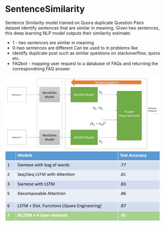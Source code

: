 # SentenceSimilarity
Sentence Similarity model trained on Quora duplicate Question Pairs dataset
Identify sentences that are similar in meaning. Given two sentences, this deep learning NLP model outputs their similarity estimate:
+ 1 - two sentences are similar in meaning
+ 0-two sentences are different
Can be used to in problems like
+ identify duplicate post such as similar questions on stackoverflow, quora etc.
+ FAQbot - mapping user request to a database of FAQs and returning the correspondning FAQ answer.

![alt text](https://github.com/techbossmb/SentenceSimilarity/blob/master/sentencemodel.JPG?raw=true)
![alt text](https://github.com/techbossmb/SentenceSimilarity/blob/master/bilstm_perf.JPG?raw=true)
